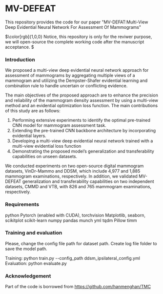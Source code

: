 # MV-DEFEAT

This repository provides the code for our paper "MV-DEFAT:Multi-View Deep Evidential Neural Network For Assessment Of Mammograms"

$\color[rgb]{1,0,0} Notice, this repository is only for the reviwer purpose, we will open-source the complete working code after the manuscript acceptance. $




### Introduction

We proposed a multi-view deep evidential neural network approach for assessment of mammograms by aggregating multiple views of a mammogram and utilizing the Dempster-Shafer evidential learning and combination rule to handle uncertain or conflicting evidence. 

The main objectives of the proposed approach are to enhance the precision and reliability of the mammogram density assessment by using a multi-view method and an
evidential optimization loss function. The main contributions of this study are as follows:
1. Performing extensive experiments to identify the optimal pre-trained CNN model for mammogram assessment task.
2. Extending the pre-trained CNN backbone architecture by incorporating evidential layers.
3. Developing a multi-view deep evidential neural network trained with a multi-view evidential loss function
4. Demonstrating the proposed model’s generalization and transferability capabilities on unseen datasets.

We conducted experiments on two open-source digital mammogram datasets, VinDr-Mammo and DDSM, which include 4,977 and 1,885 mammogram examinations, respectively. In addition, we validated MV-DEFEAT generalization and transferability capabilities on two independent datasets, CMMD and VTB, with 826 and 765 mammogram examinations, respectively.

### Requirements

python
Pytorch (enabled with CUDA), torchvision
Matplotlib, seaborn, scikitplot
scikit-learn
numpy
pandas
munch
yml
tqdm
Pillow
timm 

### Training and evaluation

Please, change the config file path for dataset path. Create log file folder to save the model path. 

Training: python train.py --config_path ddsm_ipsilateral_config.yml
Evaluation: python evaluate.py


### Acknowledgement

Part of the code is borrowed from https://github.com/hanmenghan/TMC



